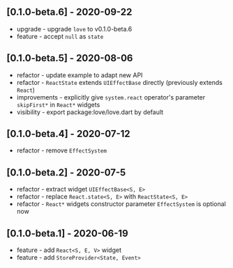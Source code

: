 ## [0.1.0-beta.6] - 2020-09-22

* upgrade - upgrade `love` to v0.1.0-beta.6
* feature - accept `null` as `state`

## [0.1.0-beta.5] - 2020-08-06

* refactor - update example to adapt new API
* refactor - `ReactState` extends `UIEffectBase` directly (previously extends `React`)
* improvements - explicitly give `system.react` operator's parameter `skipFirst*` in `React*` widgets
* visibility - export package:love/love.dart by default

## [0.1.0-beta.4] - 2020-07-12

* refactor - remove `EffectSystem`

## [0.1.0-beta.2] - 2020-07-5

* refactor - extract widget `UIEffectBase<S, E>`
* refactor - replace `React.state<S, E>` with `ReactState<S, E>`
* refactor - `React*` widgets constructor parameter `EffectSystem` is optional now

## [0.1.0-beta.1] - 2020-06-19

* feature - add `React<S, E, V>` widget
* feature - add `StoreProvider<State, Event>`